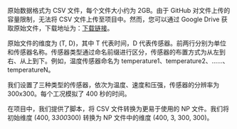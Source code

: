 原始数据格式为 CSV 文件，每个文件大小约为 2GB。由于 GitHub 对文件上传的容量限制，无法将 CSV 文件上传至项目中。然而，您可以通过 Google Drive 获取原始文件，下载地址为：<a href="https://drive.google.com/drive/folders/1kd6z_HsaO_YHdOMjFVp59SORWlGwL3Jb?usp=sharing">下载链接</a>。

原始文件的维度为 (T, D)，其中 T 代表时间，D 代表传感器。前两行分别为单位和传感器名称。传感器类型通过命名前缀进行区分，传感器的布置方式为从左到右、从上到下。例如，温度传感器命名为 temperature1、temperature2、……、temperatureN。

我们设置了三种类型的传感器，依次为温度、速度和压强，传感器的分辨率为 300x300。每个工况模拟了 400 秒的时间。

在项目中，我们提供了脚本，将 CSV 文件转换为更易于使用的 NP 文件。我们将初始维度 (400, 3*300*300) 转换为 NP 文件中的维度 (400, 3, 300, 300)。

